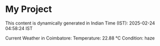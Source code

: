 # My Project

This content is dynamically generated in Indian Time (IST): 2025-02-24 04:58:24 IST


Current Weather in Coimbatore:
Temperature: 22.88 °C
Condition: haze
